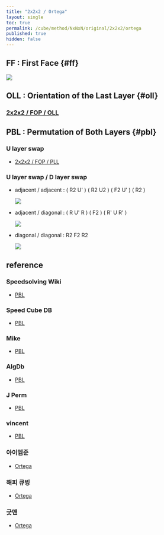 ```yaml
---
title: "2x2x2 / Ortega"
layout: single
toc: true
permalink: /cube/method/NxNxN/original/2x2x2/ortega
published: true
hidden: false
---
```


<head>
  <base target="_blank">
  <style>
    img {
      max-width:150px;
    }
  </style>
</head>



## FF : First Face {#ff}

<a href="https://alpha.twizzle.net/edit/?puzzle=2x2x2&setup-anchor=end&setup-alg=R+U+F%27+R%27+y+F%27+U%27+F+U+F%27+U%27+F&alg=y+y+y">
  <img src="https://user-images.githubusercontent.com/92285528/216042648-dfa6d4a8-4551-48b2-a400-c773a64ea456.png">
</a>



## OLL : Orientation of the Last Layer {#oll}

### [2x2x2 / FOP / OLL](/cube/method/NxNxN/original/2x2x2/fop#oll)



## PBL : Permutation of Both Layers {#pbl}

### U layer swap

- [2x2x2 / FOP / PLL](/cube/method/NxNxN/original/2x2x2/fop#pll)

### U layer swap / D layer swap

- adjacent / adjacent : ( R2 U' ) ( R2 U2 ) ( F2 U' ) ( R2 )

  <a href="https://alpha.twizzle.net/edit/?puzzle=2x2x2&setup-anchor=end&stickering=PBL&alg=R2+U%27+R2+U2%27+F2+U%27+R2">
    <img src="https://user-images.githubusercontent.com/92285528/216036832-b6fca7df-1701-49f1-8f3c-4703bc8b8872.png">
  </a>

- adjacent / diagonal : ( R U' R ) ( F2 ) ( R' U R' )

  <a href="https://alpha.twizzle.net/edit/?puzzle=2x2x2&setup-anchor=end&stickering=PBL&alg=R+U%27+R+F2+R%27+U+R%27">
    <img src="https://user-images.githubusercontent.com/92285528/216038283-1278eb68-e58a-4133-8b7a-1d811af8cbdc.png">
  </a>

- diagonal / diagonal : R2 F2 R2

  <a href="https://alpha.twizzle.net/edit/?puzzle=2x2x2&setup-anchor=end&stickering=PBL&alg=R2+F2+R2">
    <img src="https://user-images.githubusercontent.com/92285528/216038610-81181650-572a-459d-a720-32d21d28cf17.png">
  </a>



## reference

### Speedsolving Wiki

- [PBL](https://www.speedsolving.com/wiki/index.php/PBL)

### Speed Cube DB

- [PBL](https://speedcubedb.com/a/2x2/OrtegaPBL)

### Mike

- [PBL](https://logiqx.github.io/cubing-algs/html/pbl.html)

### AlgDb

- [PBL](http://algdb.net/puzzle/222/ortegapbl)

### J Perm

- [PBL](https://jperm.net/algs/2x2pbl)

### vincent

- [PBL](https://m.blog.naver.com/vincentcube/60134828872)

### 아이엠준

- [Ortega](https://youtu.be/BNmOS69maw4)

### 해피 큐빙

- [Ortega](https://youtu.be/3d1IKL6HMUs)

### 굿맨

- [Ortega](https://youtu.be/zcihyvuCvMQ)
